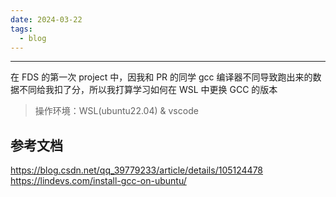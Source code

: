 ```yaml
---
date: 2024-03-22
tags:
  - blog
---
```

***

在 FDS 的第一次 project 中，因我和 PR 的同学 gcc 编译器不同导致跑出来的数据不同给我扣了分，所以我打算学习如何在 WSL 中更换 GCC 的版本

> 操作环境：WSL(ubuntu22.04) & vscode

<!-- more -->


## 参考文档

https://blog.csdn.net/qq_39779233/article/details/105124478
https://lindevs.com/install-gcc-on-ubuntu/